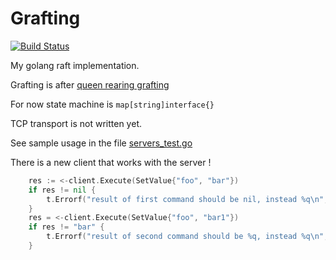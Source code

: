 Grafting 
==========

[![Build Status](https://travis-ci.org/barakb/grafting.svg?branch=master)](https://travis-ci.org/barakb/grafting)

My golang raft implementation.

Grafting is after [queen rearing grafting](http://www.nsqba.com/graftingtipsinfo.html)

For now state machine is `map[string]interface{}`

TCP transport is not written yet.

See sample usage in the file [servers_test.go](https://github.com/barakb/grafting/blob/master/servers_test.go)

There is a new client that works with the server !

```Go
	res := <-client.Execute(SetValue{"foo", "bar"})
	if res != nil {
		t.Errorf("result of first command should be nil, instead %q\n", res)
	}
	res = <-client.Execute(SetValue{"foo", "bar1"})
	if res != "bar" {
		t.Errorf("result of second command should be %q, instead %q\n", "bar", res)
	}
```